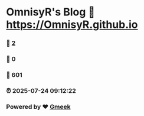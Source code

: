 # OmnisyR's Blog :link: https://OmnisyR.github.io 
### :page_facing_up: [2](https://OmnisyR.github.io/tag.html) 
### :speech_balloon: 0 
### :hibiscus: 601 
### :alarm_clock: 2025-07-24 09:12:22 
### Powered by :heart: [Gmeek](https://github.com/Meekdai/Gmeek)
